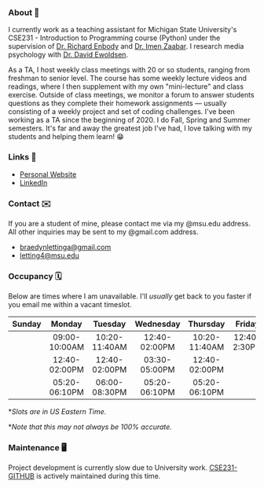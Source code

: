 ### About 💬
I currently work as a teaching assistant for Michigan State University's CSE231 - Introduction to Programming course (Python) under the supervision of [Dr. Richard Enbody](https://www.cse.msu.edu/~enbody/) and [Dr. Imen Zaabar](https://www.egr.msu.edu/people/profile/zaabarim). I research media psychology with [Dr. David Ewoldsen](https://comartsci.msu.edu/our-people/david-ewoldsen).

As a TA, I host weekly class meetings with 20 or so students, ranging from freshman to senior level. The course has some weekly lecture videos and readings, where I then supplement with my own "mini-lecture" and class exercise. Outside of class meetings, we monitor a forum to answer students questions as they complete their homework assignments — usually consisting of a weekly project and set of coding challenges. I've been working as a TA since the beginning of 2020. I do Fall, Spring and Summer semesters. It's far and away the greatest job I've had, I love talking with my students and helping them learn! 😁

### Links 🔗
- [Personal Website](https://braedynl.github.io/)
- [LinkedIn](https://www.linkedin.com/in/braedynl/)

### Contact ✉️
If you are a student of mine, please contact me via my @msu.edu address. All other inquiries may be sent to my @gmail.com address.
- braedynlettinga@gmail.com
- letting4@msu.edu

### Occupancy 🗓️
Below are times where I am unavailable. I'll *usually* get back to you faster if you email me within a vacant timeslot.

| Sunday | Monday | Tuesday | Wednesday | Thursday | Friday | Saturday |
| :---:  | :---:  | :---:   | :---:     | :---:    | :---:  | :---:    |
|| 09:00-10:00AM  | 10:20-11:40AM | 12:40-02:00PM | 10:20-11:40AM | 12:40-2:30PM ||
|| 12:40-02:00PM  | 12:40-02:00PM | 03:30-05:00PM | 12:40-02:00PM |||
|| 05:20-06:10PM  | 06:00-08:30PM | 05:20-06:10PM | 05:20-06:10PM |||

**Slots are in US Eastern Time.*

**Note that this may not always be 100% accurate.*

### Maintenance 🖥️

Project development is currently slow due to University work. [CSE231-GITHUB](https://github.com/braedynl/CSE231-GITHUB) is actively maintained during this time. 
